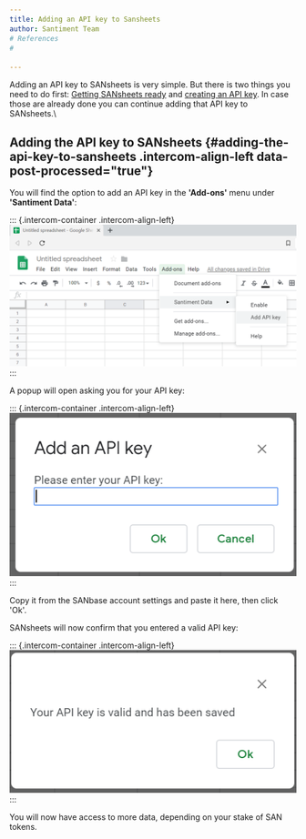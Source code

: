 ```yaml
---
title: Adding an API key to Sansheets
author: Santiment Team
# References
#

---
```



Adding an API key to SANsheets is very simple. But there is two things
you need to do first: [Getting SANsheets
ready](/intercom-articles/getting-started/sansheets/setting-up-sansheets)
and [creating an API
key](https://sheets.santiment.net/account#api-keys). In case those are
already done you can continue adding that API key to SANsheets.\

Adding the API key to SANsheets {#adding-the-api-key-to-sansheets .intercom-align-left data-post-processed="true"}
-------------------------------

You will find the option to add an API key in the **\'Add-ons\'** menu
under **\'Santiment Data\'**:

::: {.intercom-container .intercom-align-left}
![](11_add_api_key.png)
:::

A popup will open asking you for your API key:

::: {.intercom-container .intercom-align-left}
![](12_add_api_key2.png)
:::

Copy it from the SANbase account settings and paste it here, then click
\'Ok\'.

SANsheets will now confirm that you entered a valid API key:

::: {.intercom-container .intercom-align-left}
![](13_add_api_key_confirmation.png)
:::

You will now have access to more data, depending on your stake of SAN
tokens.
